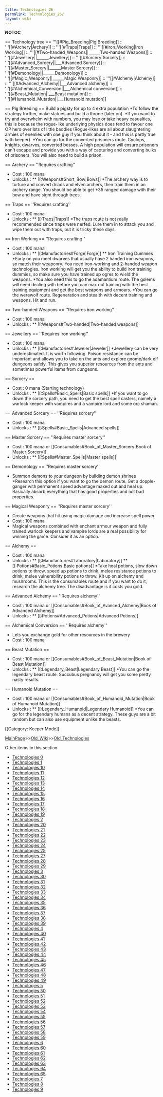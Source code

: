 ```yaml
---
title: Technologies 26
permalink: Technologies_26/
layout: wiki
---
```

__NOTOC__

== Technology tree ==
'''[[#Pig_Breeding|Pig Breeding]]
::
'''[[#Archery|Archery]]
::
'''[[#Traps|Traps]]
::
'''[[#Iron_Working|Iron Working]]
:: '''[[#Two-handed_Weapons||______Two-handed Weapons]]
:: '''[[#Jewellery||______Jewellery]]
::
'''[[#Sorcery|Sorcery]]
:: '''[[#Advanced_Sorcery||___Advanced Sorcery]]
:: '''[[#Master_Sorcery||______Master Sorcery]]
:: '''[[#Demonology||______Demonology]]
:: '''[[#Magic_Weaponry||______Magic Weaponry]]
::
'''[[#Alchemy|Alchemy]]
:: '''[[#Advanced_Alchemy||___Advanced alchemy]]
:: '''[[#Alchemical_Conversion||___Alchemical conversion]]
:: '''[[#Beast_Mutation||___Beast mutation]]
:: '''[[#Humanoid_Mutation||___Humanoid mutation]]

== Pig Breeding ==
Build a pigsty for up to 4 extra population
*To follow the strategy further, make statues and build a throne (later on).
*If you want to try and overwhelm with numbers, you may lose or take heavy casualties, this is because the rogue-like underlying physics does tend to favour one OP hero over lots of little baddies (Rogue-likes are all about slaughtering armies of enemies with one guy if you think about it - and this is partly true with keeper).
*You can go for the converted prisoners route. Cyclops, knights, dwarves, converted bosses. A high population will ensure prisoners can't escape and provide you with a way of capturing and converting bulks of prisoners. You will also need to build a prison.

== Archery ==
''Requires crafting''
* Cost : 100 mana
* Unlocks :
** [[:Weapons#Short_Bow|Bows]]
*The archery way is to torture and convert driads and elven archers, then train them in an archery range. You should be able to get +35 ranged damage with their bow and have sight through trees.

== Traps ==
''Requires crafting''
* Cost : 100 mana
* Unlocks :
** [[:Traps|Traps]]
*The traps route is not really recommended since traps were nerfed. Lure them in to attack you and wipe them out with traps, but it is tricky these days.

== Iron Working ==
''Requires crafting''
* Cost : 100 mana
* Unlocks :
** [[:Manufactories#Forge|Forge]]
** Iron Training Dummies
*Early on you meet dwarves that usually have 2 handed iron weapons, so match their weaponry. You need iron-working and 2-handed weapon technologies. Iron working will get you the ability to build iron training dummies, so make sure you have trained up ogres to wield the weapons. 
*You also need this to go the adamantium route. The golems will need dealing with before you can max out training with the best training equipment and get the best weapons and armours.
*You can go the werewolf route. Regeneration and stealth with decent training and weapons. Hit and run.

== Two-handed Weapons ==
''Requires iron working'' 
* Cost : 100 mana
* Unlocks :
** [[:Weapons#Two-handed|Two-handed weapons]]

== Jewellery == 
''Requires iron working'' 
* Cost : 100 mana
* Unlocks :
** [[:Manufactories#Jeweler|Jeweler]]
*Jewellery can be very underestimated. It is worth following. Poison resistance can be important and allows you to take on the ants and explore gnome/dark elf dungeons safely. This gives you superior resources from the ants and sometimes powerful items from dungeons.

== Sorcery ==
* Cost : 0 mana (Starting technology)
* Unlocks :
** [[:Spells#Basic_Spells|Basic spells]]
*If you want to go down the sorcery path, you need to get the best spell casters, namely a warlock keeper with vampires and a vampire lord and some orc shaman.

== Advanced Sorcery ==
''Requires sorcery'' 
* Cost : 100 mana
* Unlocks :
** [[:Spells#Basic_Spells|Advanced spells]]

== Master Sorcery ==
''Requires master sorcery'' 
* Cost : 100 mana or [[Consumables#Book_of_Master_Sorcery|Book of Master Sorcery]]
* Unlocks :
** [[:Spells#Master_Spells|Master spells]]

== Demonology ==
''Requires master sorcery'' 
* Summon demons to your dungeon by building demon shrines
*Research this option if you want to go the demon route. Get a dopple-ganger with permanent speed advantage maxed out and heal up. Basically absorb everything that has good properties and not bad properties.

== Magical Weaponry ==
''Requires master sorcery'' 
* Create weapons that hit using magic damage and increase spell power
* Cost : 100 mana
* Magical weapons combined with enchant armour weapon and fully trained warlock keepers and vampire lords are a real possibility for winning the game. Consider it as an option.

== Alchemy ==
* Cost : 100 mana
* Unlocks :
** [[:Manufactories#Laboratory|Laboratory]]
** [[:Potions#Basic_Potions|Basic potions]]
*Take heal potions, slow down potions to throw, speed up potions to drink, melee resistance potions to drink, melee vulnerability potions to throw. Kit up on alchemy and mushrooms. This is the consumables route and if you want to do it, research the alchemy tree. The disadvantage is it costs you gold.

== Advanced Alchemy ==
''Requires alchemy'' 
* Cost : 100 mana or [[Consumables#Book_of_Avanced_Alchemy|Book of Advanced Alchemy]]
* Unlocks :
** [[:Potions#Advanced_Potions|Advanced Potions]]

== Alchemical Conversion ==
''Requires alchemy'' 
* Lets you exchange gold for other resources in the brewery
* Cost : 100 mana

== Beast Mutation ==
* Cost : 100 mana or [[Consumables#Book_of_Beast_Mutation|Book of Beast Mutation]]
* Unlocks :
** [[:Legendary_Beast|Legendary Beast]]
*You can go the legendary beast route. Succubus pregnancy will get you some pretty nasty results.

== Humanoid Mutation ==
* Cost : 100 mana or [[Consumables#Book_of_Humanoid_Mutation|Book of Humanoid Mutation]]
* Unlocks :
** [[:Legendary_Humanoid|Legendary Humanoid]]
*You can go for the legendary humans as a decent strategy. These guys are a bit random but can also use equipment unlike the beasts.

[[Category: Keeper Mode]]

[MainPage](/keeperrl_wiki/ "wikilink")>>[Old_Wiki](/keeperrl_wiki/Old_Wiki "wikilink")>>[Old_Technologies](/keeperrl_wiki/Old_Technologies "wikilink")

Other items in this section
-    [Technologies 0](/keeperrl_wiki/Technologies_0 "wikilink")
-    [Technologies 1](/keeperrl_wiki/Technologies_1 "wikilink")
-    [Technologies 10](/keeperrl_wiki/Technologies_10 "wikilink")
-    [Technologies 11](/keeperrl_wiki/Technologies_11 "wikilink")
-    [Technologies 12](/keeperrl_wiki/Technologies_12 "wikilink")
-    [Technologies 13](/keeperrl_wiki/Technologies_13 "wikilink")
-    [Technologies 14](/keeperrl_wiki/Technologies_14 "wikilink")
-    [Technologies 15](/keeperrl_wiki/Technologies_15 "wikilink")
-    [Technologies 16](/keeperrl_wiki/Technologies_16 "wikilink")
-    [Technologies 17](/keeperrl_wiki/Technologies_17 "wikilink")
-    [Technologies 18](/keeperrl_wiki/Technologies_18 "wikilink")
-    [Technologies 19](/keeperrl_wiki/Technologies_19 "wikilink")
-    [Technologies 2](/keeperrl_wiki/Technologies_2 "wikilink")
-    [Technologies 20](/keeperrl_wiki/Technologies_20 "wikilink")
-    [Technologies 21](/keeperrl_wiki/Technologies_21 "wikilink")
-    [Technologies 22](/keeperrl_wiki/Technologies_22 "wikilink")
-    [Technologies 23](/keeperrl_wiki/Technologies_23 "wikilink")
-    [Technologies 24](/keeperrl_wiki/Technologies_24 "wikilink")
-    [Technologies 25](/keeperrl_wiki/Technologies_25 "wikilink")
-    [Technologies 27](/keeperrl_wiki/Technologies_27 "wikilink")
-    [Technologies 28](/keeperrl_wiki/Technologies_28 "wikilink")
-    [Technologies 29](/keeperrl_wiki/Technologies_29 "wikilink")
-    [Technologies 3](/keeperrl_wiki/Technologies_3 "wikilink")
-    [Technologies 30](/keeperrl_wiki/Technologies_30 "wikilink")
-    [Technologies 31](/keeperrl_wiki/Technologies_31 "wikilink")
-    [Technologies 32](/keeperrl_wiki/Technologies_32 "wikilink")
-    [Technologies 33](/keeperrl_wiki/Technologies_33 "wikilink")
-    [Technologies 34](/keeperrl_wiki/Technologies_34 "wikilink")
-    [Technologies 35](/keeperrl_wiki/Technologies_35 "wikilink")
-    [Technologies 36](/keeperrl_wiki/Technologies_36 "wikilink")
-    [Technologies 37](/keeperrl_wiki/Technologies_37 "wikilink")
-    [Technologies 38](/keeperrl_wiki/Technologies_38 "wikilink")
-    [Technologies 39](/keeperrl_wiki/Technologies_39 "wikilink")
-    [Technologies 4](/keeperrl_wiki/Technologies_4 "wikilink")
-    [Technologies 40](/keeperrl_wiki/Technologies_40 "wikilink")
-    [Technologies 41](/keeperrl_wiki/Technologies_41 "wikilink")
-    [Technologies 42](/keeperrl_wiki/Technologies_42 "wikilink")
-    [Technologies 43](/keeperrl_wiki/Technologies_43 "wikilink")
-    [Technologies 44](/keeperrl_wiki/Technologies_44 "wikilink")
-    [Technologies 45](/keeperrl_wiki/Technologies_45 "wikilink")
-    [Technologies 46](/keeperrl_wiki/Technologies_46 "wikilink")
-    [Technologies 47](/keeperrl_wiki/Technologies_47 "wikilink")
-    [Technologies 48](/keeperrl_wiki/Technologies_48 "wikilink")
-    [Technologies 49](/keeperrl_wiki/Technologies_49 "wikilink")
-    [Technologies 5](/keeperrl_wiki/Technologies_5 "wikilink")
-    [Technologies 50](/keeperrl_wiki/Technologies_50 "wikilink")
-    [Technologies 51](/keeperrl_wiki/Technologies_51 "wikilink")
-    [Technologies 52](/keeperrl_wiki/Technologies_52 "wikilink")
-    [Technologies 53](/keeperrl_wiki/Technologies_53 "wikilink")
-    [Technologies 54](/keeperrl_wiki/Technologies_54 "wikilink")
-    [Technologies 55](/keeperrl_wiki/Technologies_55 "wikilink")
-    [Technologies 56](/keeperrl_wiki/Technologies_56 "wikilink")
-    [Technologies 57](/keeperrl_wiki/Technologies_57 "wikilink")
-    [Technologies 58](/keeperrl_wiki/Technologies_58 "wikilink")
-    [Technologies 59](/keeperrl_wiki/Technologies_59 "wikilink")
-    [Technologies 6](/keeperrl_wiki/Technologies_6 "wikilink")
-    [Technologies 60](/keeperrl_wiki/Technologies_60 "wikilink")
-    [Technologies 61](/keeperrl_wiki/Technologies_61 "wikilink")
-    [Technologies 62](/keeperrl_wiki/Technologies_62 "wikilink")
-    [Technologies 63](/keeperrl_wiki/Technologies_63 "wikilink")
-    [Technologies 64](/keeperrl_wiki/Technologies_64 "wikilink")
-    [Technologies 65](/keeperrl_wiki/Technologies_65 "wikilink")
-    [Technologies 7](/keeperrl_wiki/Technologies_7 "wikilink")
-    [Technologies 8](/keeperrl_wiki/Technologies_8 "wikilink")
-    [Technologies 9](/keeperrl_wiki/Technologies_9 "wikilink")
